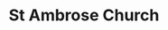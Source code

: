 ---
title: "St Ambrose Church"
denomination: "Anglican"
leader: ""
address: ""
suburb: ""
address-hint: ""
mailing: ""
phone: ""
email: ""
website: ""
services:
office-hours:
coordinates: 
  longitude: 149.1804651
  latitude: -21.117868
---